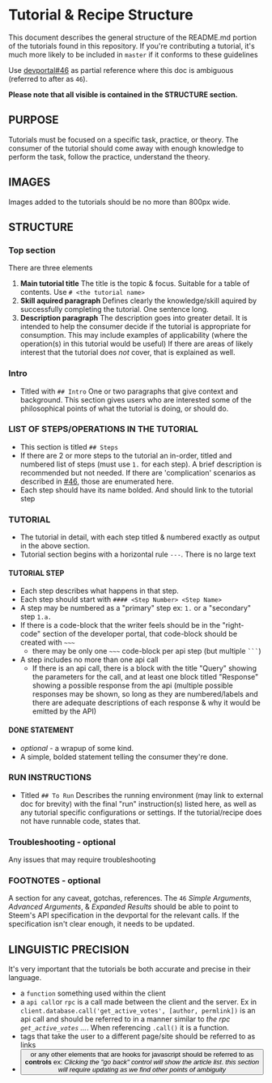 # Tutorial & Recipe Structure

This document describes the general structure of the README.md portion of the tutorials found in this repository.
If you're contributing a tutorial, it's much more likely to be included in `master` if it conforms to these guidelines

Use [devportal#46](https://github.com/steemit/devportal/issues/46) as partial reference where this doc is ambiguous (referred to after as `46`). 

**Please note that all visible is contained in the STRUCTURE section.**

## PURPOSE
Tutorials must be focused on a specific task, practice, or theory. The consumer of the tutorial should come away with enough knowledge to perform the task, follow the practice, understand the theory.

## IMAGES
Images added to the tutorials should be no more than 800px wide.

## STRUCTURE

### Top section
There are three elements
1. **Main tutorial title** The title is the topic & focus. Suitable for a table of contents. Use `# <the tutorial name>`
1. **Skill aquired paragraph** Defines clearly the knowledge/skill aquired by successfully 
    completing the tutorial. One sentence long. 
1. **Description paragraph** The description goes into greater detail. It is intended to 
    help the consumer decide if the tutorial is appropriate for consumption. This may 
    include examples of applicability (where the operation(s) in this tutorial would be 
    useful) If there are areas of likely interest that the tutorial does *not* cover, 
    that is explained as well.

### Intro
* Titled with `## Intro` One  or two paragraphs that give context and background. This 
    section gives users who are interested some of the philosophical points of what the
    tutorial is doing, or should do.


### LIST OF STEPS/OPERATIONS IN THE TUTORIAL
*   This section is titled `## Steps`
*   If there are 2 or more steps to the tutorial an in-order, 
    titled and numbered list of steps (must use `1.` for each step). 
    A brief description is recommended but not needed. If there are 
    'complication' scenarios as described in 
    [#46](https://github.com/steemit/devportal/issues/46), those are enumerated here.
*   Each step should have its name bolded. And should link to the tutorial step


### TUTORIAL
* The tutorial in detail, with each step titled & numbered exactly as output in the above section. 
* Tutorial section begins with a horizontal rule `---`. There is no large text



#### TUTORIAL STEP
* Each step describes what happens in that step. 
* Each step should start with `#### <Step Number> <Step Name>`
* A step may be numbered as a "primary" step ex: `1.` or a "secondary" step `1.a.`
* If there is a code-block that the writer feels should be in the "right-code" section of the 
    developer portal, that code-block should be created with `~~~`
    * there may be only one `~~~` code-block per api step (but multiple ` ``` `)
* A step includes no more than one api call 
    * If there is an api call, there is a block with the title "Query" showing 
        the parameters for the call, and at least one block titled "Response" 
        showing a possible response from the api (multiple possible responses may be 
        shown, so long as they are numbered/labels and there are adequate descriptions 
        of each response & why it would be emitted by the API)


#### DONE STATEMENT
* *optional* - a wrapup of some kind.
* A simple, bolded statement telling the consumer they're done.


### RUN INSTRUCTIONS
* Titled `## To Run` Describes the running environment 
    (may link to external doc for brevity) with the final "run" instruction(s) 
    listed here, as well as any tutorial specific configurations or settings. 
    If the tutorial/recipe does not have runnable code, states that.


### Troubleshooting - optional
Any issues that may require troubleshooting

### FOOTNOTES - optional
A section for any caveat, gotchas, references. The `46` _Simple Arguments_, _Advanced Arguments_, & _Expanded Results_ should be able to point to Steem's API specification in the devportal for the relevant calls. If the specification isn't clear enough, it needs to be updated.


## LINGUISTIC PRECISION
It's very important that the tutorials be both accurate and precise in their language.
* a `function` something used within the client
* a `api call`or `rpc` is a call made between the client and the server. Ex in `client.database.call('get_active_votes', [author, permlink])` is an api call and should be referred to in a manner similar to _the rpc `get_active_votes` ..._. When referencing `.call()` it is a function.
* <a> tags that take the user to a different page/site should be referred to as links
* <a> <button> or any other elements that are hooks for javascript should be referred to as **controls** ex: _Clicking the "go back" control will show the article list_.
_this section will require updating as we find other points of ambiguity_

